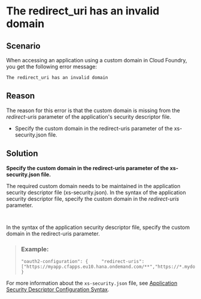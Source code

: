 <!-- loioe09b325cad9b4c65ac96cda71c775543 -->

# The redirect\_uri has an invalid domain



<a name="loioe09b325cad9b4c65ac96cda71c775543__section_g4b_ck4_hdc"/>

## Scenario

When accessing an application using a custom domain in Cloud Foundry, you get the following error message:

`The redirect_uri has an invalid domain`



<a name="loioe09b325cad9b4c65ac96cda71c775543__section_h4b_ck4_hdc"/>

## Reason

The reason for this error is that the custom domain is missing from the *redirect-uris* parameter of the application's security descriptor file.

-   Specify the custom domain in the redirect-uris parameter of the xs-security.json file.



<a name="loioe09b325cad9b4c65ac96cda71c775543__section_j4b_ck4_hdc"/>

## Solution

**Specify the custom domain in the redirect-uris parameter of the xs-security.json file.**

The required custom domain needs to be maintained in the application security descriptor file \(xs-security.json\). In the syntax of the application security descriptor file, specify the custom domain in the *redirect-uris* parameter.

```
 
```

In the syntax of the application security descriptor file, specify the custom domain in the redirect-uris parameter.

> ### Example:  
> ```
> "oauth2-configuration": {     "redirect-uris": ["https://myapp.cfapps.eu10.hana.ondemand.com/**","https://*.mydomain.com/**"] }
> ```



For more information about the `xs-security.json` file, see [Application Security Descriptor Configuration Syntax](https://help.sap.com/docs/BTP/65de2977205c403bbc107264b8eccf4b/517895a9612241259d6941dbf9ad81cb.html).

